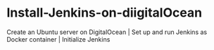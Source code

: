 # Install-Jenkins-on-diigitalOcean
Create an Ubuntu server on DigitalOcean | Set up and run Jenkins as Docker container | Initialize Jenkins

